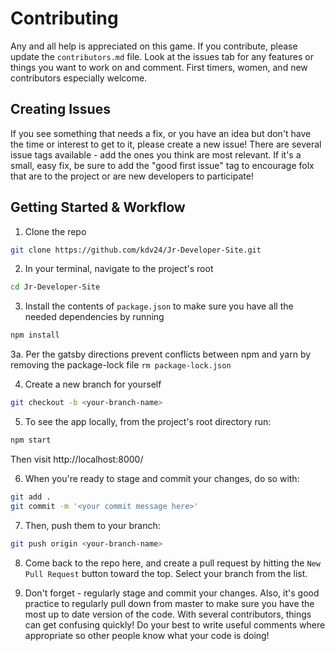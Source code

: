 # Contributing

Any and all help is appreciated on this game. If you contribute, please update the `contributors.md` file. Look at the issues tab for any features or things you want to work on and comment. First timers, women, and new contributors especially welcome.

## Creating Issues

If you see something that needs a fix, or you have an idea but don't have the time or interest to get to it, please create a new issue! There are several issue tags available - add the ones you think are most relevant. If it's a small, easy fix, be sure to add the "good first issue" tag to encourage folx that are to the project or are new developers to participate!

## Getting Started & Workflow

1. Clone the repo

```bash
git clone https://github.com/kdv24/Jr-Developer-Site.git
```

2. In your terminal, navigate to the project's root

```bash
cd Jr-Developer-Site
```

3. Install the contents of `package.json` to make sure you have all the needed dependencies by running

```bash
npm install
```

3a. Per the gatsby directions prevent conflicts between npm and yarn by removing the package-lock file
`rm package-lock.json`

4. Create a new branch for yourself

```bash
git checkout -b <your-branch-name>
```

5. To see the app locally, from the project's root directory run:

```bash
npm start
```

Then visit http://localhost:8000/

6. When you're ready to stage and commit your changes, do so with:

```bash
git add .
git commit -m '<your commit message here>'
```

7. Then, push them to your branch:

```bash
git push origin <your-branch-name>
```

8. Come back to the repo here, and create a pull request by hitting the `New Pull Request` button toward the top. Select your branch from the list.

9. Don't forget - regularly stage and commit your changes. Also, it's good practice to regularly pull down from master to make sure you have the most up to date version of the code. With several contributors, things can get confusing quickly! Do your best to write useful comments where appropriate so other people know what your code is doing!
